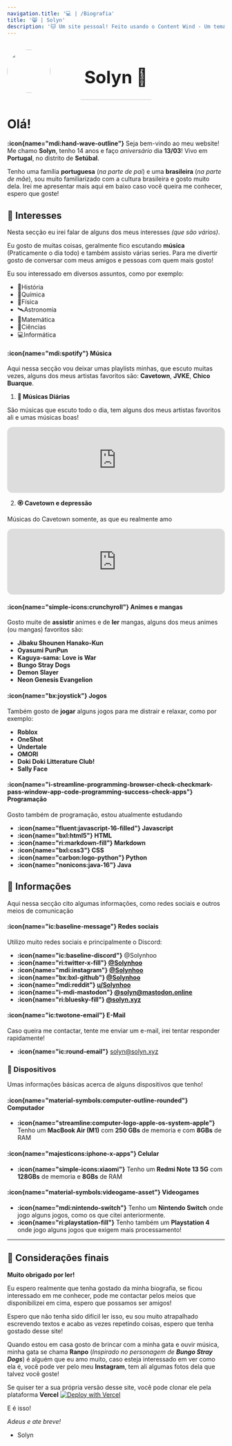 ```yaml
---
navigation.title: '💻 | /Biografia'
title: '😸 | Solyn'
description: '🐱 Um site pessoal! Feito usando o Content Wind - Um tema do Nuxt. Espero que goste :) '
---
```


<style> 
.container {
 display: grid;
 align-items: center; 
 grid-template-columns: 1fr 1fr 1fr;
 column-gap: 5px;
}

.avatar {
  margin-right: 20px;
  display: block;
  height: 100px;
  width: 100px;
  border-radius: 50%;
}

.text {
  font-size: 20px;
  border-bottom: 1px solid #ccc;
  text-align: center;
}
</style>

<div class="container">
      <div class="image">
        <img src="/avatar.png" class="avatar">
      </div>
      <div class="text">
        <h1>Solyn 🐙</h1>
 </div>
</div>

# Olá!

**:icon{name="mdi:hand-wave-outline"}** Seja bem-vindo ao meu website! Me chamo **Solyn**, tenho 14 anos e faço *aniversário* dia **13/03**! Vivo em **Portugal**, no distrito de **Setúbal**.

Tenho uma família **portuguesa** (*na parte de pai*) e uma **brasileira** (*na parte de mãe*), sou muito familiarizado com a cultura brasileira e gosto muito dela. Irei me apresentar mais aqui em baixo caso você queira me conhecer, espero que goste! 


## 🌿 Interesses
Nesta secção eu irei falar de alguns dos meus interesses *(que são vários)*.

Eu gosto de muitas coisas, geralmente fico escutando **música** (Praticamente o dia todo) e também assisto várias series. Para me divertir gosto de conversar com meus amigos e pessoas com quem mais gosto!


Eu sou interessado em diversos assuntos, como por exemplo:
- 📜História
- 🧪Química
- 🐙Física
- 🛰️Astronomia
- 🟰Matemática
- 🔭Ciências
- 💻Informática

#### :icon{name="mdi:spotify"} Música
Aqui nessa secção vou deixar umas playlists minhas, que escuto muitas vezes, alguns dos meus artistas favoritos são: **Cavetown**, **JVKE**, **Chico Buarque**.

1. **🍜 Músicas Diárias**

São músicas que escuto todo o dia, tem alguns dos meus artistas favoritos ali e umas músicas boas!

<iframe style="border-radius:12px" src="https://open.spotify.com/embed/playlist/20EGnxYErhmglaO3Kvcc3e?utm_source=generator" width="100%" height="152" frameBorder="0" allowfullscreen="" allow="autoplay; clipboard-write; encrypted-media; fullscreen; picture-in-picture" loading="lazy"></iframe>

2. **🏵️ Cavetown e depressão**

Músicas do Cavetown somente, as que eu realmente amo

<iframe style="border-radius:12px" src="https://open.spotify.com/embed/playlist/50k711h6uqWWe8vVnUqeeI?utm_source=generator" width="100%" height="152" frameBorder="0" allowfullscreen="" allow="autoplay; clipboard-write; encrypted-media; fullscreen; picture-in-picture" loading="lazy"></iframe>

#### :icon{name="simple-icons:crunchyroll"} Animes e mangas
Gosto muite de **assistir** animes e de **ler** mangas, alguns dos meus animes (ou mangas) favoritos são:
- **Jibaku Shounen Hanako-Kun**
- **Oyasumi PunPun**
- **Kaguya-sama: Love is War**
- **Bungo Stray Dogs**
- **Demon Slayer**
- **Neon Genesis Evangelion**

#### :icon{name="bx:joystick"} Jogos
Também gosto de **jogar** alguns jogos para me distrair e relaxar, como por exemplo:
- **Roblox**
- **OneShot**
- **Undertale**
- **OMORI**
- **Doki Doki Litterature Club!**
- **Sally Face**



#### :icon{name="i-streamline-programming-browser-check-checkmark-pass-window-app-code-programming-success-check-apps"} Programação
Gosto também de programação, estou atualmente estudando
- **:icon{name="fluent:javascript-16-filled"} Javascript**
- **:icon{name="bxl:html5"} HTML**
- **:icon{name="ri:markdown-fill"} Markdown**
- **:icon{name="bxl:css3"} CSS**
- **:icon{name="carbon:logo-python"} Python**
- **:icon{name="nonicons:java-16"} Java**

## 🌻 Informações
Aqui nessa secção cito algumas informações, como redes sociais e outros meios de comunicação

#### :icon{name="ic:baseline-message"} Redes sociais

Utilizo muito redes sociais e principalmente o Discord:
- **:icon{name="ic:baseline-discord"}**  @Solynhoo
- **:icon{name="ri:twitter-x-fill"} [@Solynhoo](https://x.com/solynhoo)**
- **:icon{name="mdi:instagram"} [@Solynhoo](https://instagram.com/Solynhoo)**
- **:icon{name="bx:bxl-github"} [@Solynhoo](https://github.com/Solynhoo)**
- **:icon{name="mdi:reddit"} [u/Solynhoo](https://reddit.com/u/Solynhoo)**
- **:icon{name="i-mdi-mastodon"} [@solyn@mastodon.online](https://mastodon.online/@solyn)**
- **:icon{name="ri:bluesky-fill"} [@solyn.xyz](https://bsky.app/profile/solyn.xyz)**



#### :icon{name="ic:twotone-email"} E-Mail
Caso queira me contactar, tente me enviar um e-mail, irei tentar responder rapidamente!
- **:icon{name="ic:round-email"}** [solyn@solyn.xyz](mailto:solyn@solyn.xyz)

### 🌷 Dispositivos
Umas informações básicas acerca de alguns dispositivos que tenho!

#### :icon{name="material-symbols:computer-outline-rounded"} Computador
- **:icon{name="streamline:computer-logo-apple-os-system-apple"}** Tenho um **MacBook Air (M1)** com **250 GBs** de memoria e com **8GBs** de RAM


#### :icon{name="majesticons:iphone-x-apps"} Celular
- **:icon{name="simple-icons:xiaomi"}** Tenho um **Redmi Note 13 5G** com **128GBs** de memoria e **8GBs** de RAM

#### :icon{name="material-symbols:videogame-asset"} Videogames
- **:icon{name="mdi:nintendo-switch"}** Tenho um **Nintendo Switch** onde jogo alguns jogos, como os que citei anteriormente.
- **:icon{name="ri:playstation-fill"}** Tenho também um **Playstation 4** onde jogo alguns jogos que exigem mais processamento!


---

## 🍂 Considerações finais 

**Muito obrigado por ler!**

Eu espero realmente que tenha gostado da minha biografia, se ficou interessado em me conhecer, pode me contactar pelos meios que disponibilizei em cima, espero que possamos ser amigos!

Espero que não tenha sido difícil ler isso, eu sou muito atrapalhado escrevendo textos e acabo as vezes repetindo coisas, espero que tenha gostado desse site!

Quando estou em casa gosto de brincar com a minha gata e ouvir música, minha gata se chama **Ranpo** (*Inspirado no personagem de **Bungo Stray Dogs***) é alguém que eu amo muito, caso esteja interessado em ver como ela é, você pode ver pelo meu **Instagram**, tem ali algumas fotos dela que talvez você goste!

Se quiser ter a sua própria versão desse site, você pode clonar ele pela plataforma **Vercel** 
[![Deploy with Vercel](https://vercel.com/button)](https://vercel.com/new/clone?repository-url=https%3A%2F%2Fgithub.com%Solynhoo%2sxyz)

E é isso!

*Adeus e ate breve!*

- Solyn

<a rel="me" href="https://mastodon.online/@solyn"></a>
